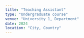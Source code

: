 ```yaml
---
title: "Teaching Assistant"
type: "Undergraduate course"
venue: "University 1, Department"
date: 2024
location: "City, Country"
---
```


